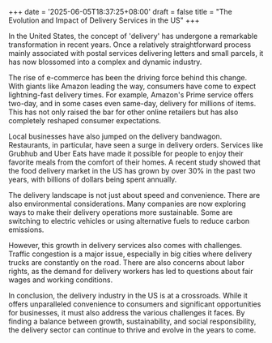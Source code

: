+++
date = '2025-06-05T18:37:25+08:00'
draft = false
title = "The Evolution and Impact of Delivery Services in the US"
+++

In the United States, the concept of 'delivery' has undergone a remarkable transformation in recent years. Once a relatively straightforward process mainly associated with postal services delivering letters and small parcels, it has now blossomed into a complex and dynamic industry. 

The rise of e-commerce has been the driving force behind this change. With giants like Amazon leading the way, consumers have come to expect lightning-fast delivery times. For example, Amazon's Prime service offers two-day, and in some cases even same-day, delivery for millions of items. This has not only raised the bar for other online retailers but has also completely reshaped consumer expectations. 

Local businesses have also jumped on the delivery bandwagon. Restaurants, in particular, have seen a surge in delivery orders. Services like Grubhub and Uber Eats have made it possible for people to enjoy their favorite meals from the comfort of their homes. A recent study showed that the food delivery market in the US has grown by over 30% in the past two years, with billions of dollars being spent annually. 

The delivery landscape is not just about speed and convenience. There are also environmental considerations. Many companies are now exploring ways to make their delivery operations more sustainable. Some are switching to electric vehicles or using alternative fuels to reduce carbon emissions. 

However, this growth in delivery services also comes with challenges. Traffic congestion is a major issue, especially in big cities where delivery trucks are constantly on the road. There are also concerns about labor rights, as the demand for delivery workers has led to questions about fair wages and working conditions. 

In conclusion, the delivery industry in the US is at a crossroads. While it offers unparalleled convenience to consumers and significant opportunities for businesses, it must also address the various challenges it faces. By finding a balance between growth, sustainability, and social responsibility, the delivery sector can continue to thrive and evolve in the years to come.